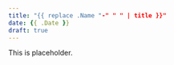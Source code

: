 ```yaml
---
title: "{{ replace .Name "-" " " | title }}"
date: {{ .Date }}
draft: true
---
```


This is placeholder.